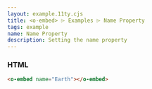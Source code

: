 ```yaml
---
layout: example.11ty.cjs
title: <o-embed> ⌲ Examples ⌲ Name Property
tags: example
name: Name Property
description: Setting the name property
---
```


<o-embed name="Earth"></o-embed>

<h3>HTML</h3>

```html
<o-embed name="Earth"></o-embed>
```
